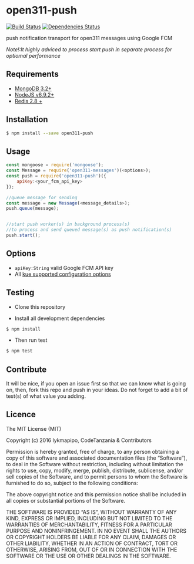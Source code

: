 open311-push
================

[![Build Status](https://travis-ci.org/CodeTanzania/open311-push.svg?branch=master)](https://travis-ci.org/CodeTanzania/open311-push)
[![Dependencies Status](https://david-dm.org/CodeTanzania/open311-push/status.svg?style=flat-square)](https://david-dm.org/CodeTanzania/open311-push)

push notification transport for open311 messages using Google FCM

*Note!:It highly adviced to process start push in separate process for optiomal performance*

## Requirements
- [MongoDB 3.2+](https://www.mongodb.com/)
- [NodeJS v6.9.2+](https://nodejs.org)
- [Redis 2.8 +](https://redis.io/)

## Installation
```sh
$ npm install --save open311-push
```

## Usage
```js
const mongoose = require('mongoose');
const Message = require('open311-messages')(<options>);
const push = require('open311-push')({
    apiKey:<your_fcm_api_key>
});

//queue message for sending
const message = new Message(<message_details>);
push.queue(message);


//start push worker(s) in background process(s)
//to process and send queued message(s) as push notification(s)
push.start();
```

## Options
- `apiKey:String` valid Google FCM API key
- All [kue supported configuration options](https://github.com/Automattic/kue#redis-connection-settings)



## Testing
* Clone this repository

* Install all development dependencies
```sh
$ npm install
```

* Then run test
```sh
$ npm test
```

## Contribute
It will be nice, if you open an issue first so that we can know what is going on, then, fork this repo and push in your ideas. Do not forget to add a bit of test(s) of what value you adding.

## Licence
The MIT License (MIT)

Copyright (c) 2016 lykmapipo, CodeTanzania & Contributors

Permission is hereby granted, free of charge, to any person obtaining a copy of this software and associated documentation files (the “Software”), to deal in the Software without restriction, including without limitation the rights to use, copy, modify, merge, publish, distribute, sublicense, and/or sell copies of the Software, and to permit persons to whom the Software is furnished to do so, subject to the following conditions:

The above copyright notice and this permission notice shall be included in all copies or substantial portions of the Software.

THE SOFTWARE IS PROVIDED “AS IS”, WITHOUT WARRANTY OF ANY KIND, EXPRESS OR IMPLIED, INCLUDING BUT NOT LIMITED TO THE WARRANTIES OF MERCHANTABILITY, FITNESS FOR A PARTICULAR PURPOSE AND NONINFRINGEMENT. IN NO EVENT SHALL THE AUTHORS OR COPYRIGHT HOLDERS BE LIABLE FOR ANY CLAIM, DAMAGES OR OTHER LIABILITY, WHETHER IN AN ACTION OF CONTRACT, TORT OR OTHERWISE, ARISING FROM, OUT OF OR IN CONNECTION WITH THE SOFTWARE OR THE USE OR OTHER DEALINGS IN THE SOFTWARE. 